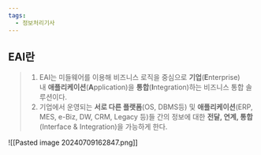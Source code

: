 ```yaml
---
tags:
  - 정보처리기사
---
```

## EAI란

> 1. EAI는 미들웨어를 이용해 비즈니스 로직을 중심으로 **기업**(**E**nterprise) 내 **애플리케이션**(**A**pplication)을 **통합**(**I**ntegration)하는 비즈니스 통합 솔루션이다.
> 2. 기업에서 운영되는 **서로 다른 플랫폼**(OS, DBMS등) 및 **애플리케이션**(ERP, MES, e-Biz, DW, CRM, Legacy 등)들 간의 정보에 대한 **전달, 연계, 통합**(Interface & Integration)을 가능하게 한다.

![[Pasted image 20240709162847.png]]